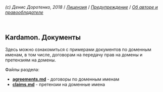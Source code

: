 *(c) Денис Доротенко, 2018* / *[Лицензия](https://github.com/xCounsel/kardamon/blob/master/Russian/LICENSE.md)* / *[Предупреждение](https://github.com/xCounsel/kardamon/blob/master/Russian/DISCLAIMER.md)* / *[Об авторе и правообладателе](http://dorotenko.pro/about/)*

<br/>

## Kardamon. Документы
Здесь можно ознакомиться с примерами документов по доменным именам, в том числе, договорам на передачу прав на домены и претензиям на домены.

Файлы раздела:
* **[agreements.md](https://github.com/xCounsel/kardamon/blob/master/Russian/docs/agreements.md)** - договоры по доменным именам
* **[сlaims.md](https://github.com/xCounsel/kardamon/blob/master/Russian/docs/claims.md)** - претензии на доменные имена

<br/>

